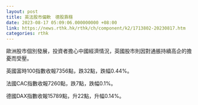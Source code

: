 ```yaml
---
layout: post
title: 英法股市偏軟　德股靠穩
date: 2023-08-17 05:09:06.000000000 +08:00
link: https://news.rthk.hk/rthk/ch/component/k2/1713802-20230817.htm
categories: rthk
---
```


歐洲股市個別發展，投資者擔心中國經濟情況，英國股市則因對通脹持續高企的擔憂而受壓。

英國富時100指數收報7356點，跌32點，跌幅0.44%。

法國CAC指數收報7260點，跌7點，跌幅0.1%。

德國DAX指數收報15789點，升22點，升幅0.14%。
